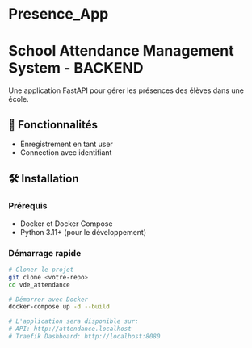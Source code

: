 # Presence_App
# School Attendance Management System - BACKEND

Une application FastAPI pour gérer les présences des élèves dans une école.

## 🚀 Fonctionnalités

- Enregistrement en tant user
- Connection avec identifiant

## 🛠️ Installation

### Prérequis
- Docker et Docker Compose
- Python 3.11+ (pour le développement)

### Démarrage rapide

```bash
# Cloner le projet
git clone <votre-repo>
cd vde_attendance

# Démarrer avec Docker
docker-compose up -d --build

# L'application sera disponible sur:
# API: http://attendance.localhost
# Traefik Dashboard: http://localhost:8080